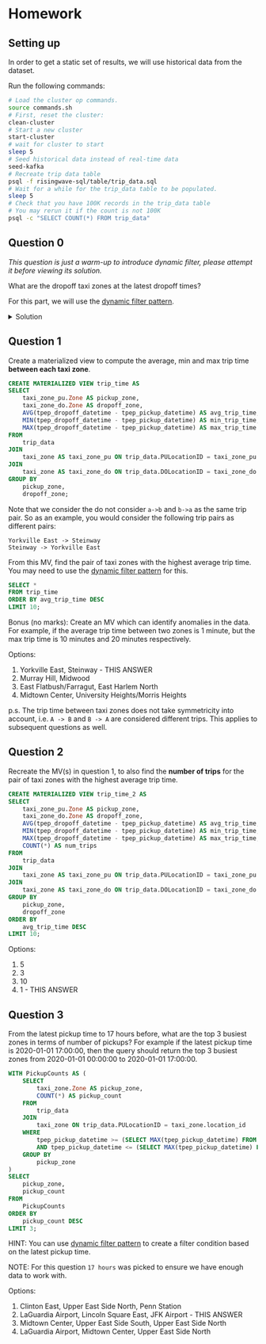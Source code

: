 # Homework

## Setting up

In order to get a static set of results, we will use historical data from the dataset.

Run the following commands:
```bash
# Load the cluster op commands.
source commands.sh
# First, reset the cluster:
clean-cluster
# Start a new cluster
start-cluster
# wait for cluster to start
sleep 5
# Seed historical data instead of real-time data
seed-kafka
# Recreate trip data table
psql -f risingwave-sql/table/trip_data.sql
# Wait for a while for the trip_data table to be populated.
sleep 5
# Check that you have 100K records in the trip_data table
# You may rerun it if the count is not 100K
psql -c "SELECT COUNT(*) FROM trip_data"
```

## Question 0

_This question is just a warm-up to introduce dynamic filter, please attempt it before viewing its solution._

What are the dropoff taxi zones at the latest dropoff times?

For this part, we will use the [dynamic filter pattern](https://docs.risingwave.com/docs/current/sql-pattern-dynamic-filters/).

<details>
<summary>Solution</summary>

```sql
CREATE MATERIALIZED VIEW latest_dropoff_time AS
    WITH t AS (
        SELECT MAX(tpep_dropoff_datetime) AS latest_dropoff_time
        FROM trip_data
    )
    SELECT taxi_zone.Zone as taxi_zone, latest_dropoff_time
    FROM t,
            trip_data
    JOIN taxi_zone
        ON trip_data.DOLocationID = taxi_zone.location_id
    WHERE trip_data.tpep_dropoff_datetime = t.latest_dropoff_time;

--    taxi_zone    | latest_dropoff_time
-- ----------------+---------------------
--  Midtown Center | 2022-01-03 17:24:54
-- (1 row)
```

</details>

## Question 1

Create a materialized view to compute the average, min and max trip time **between each taxi zone**.

```sql
CREATE MATERIALIZED VIEW trip_time AS
SELECT
    taxi_zone_pu.Zone AS pickup_zone,
    taxi_zone_do.Zone AS dropoff_zone,
    AVG(tpep_dropoff_datetime - tpep_pickup_datetime) AS avg_trip_time,
    MIN(tpep_dropoff_datetime - tpep_pickup_datetime) AS min_trip_time,
    MAX(tpep_dropoff_datetime - tpep_pickup_datetime) AS max_trip_time
FROM
    trip_data
JOIN
    taxi_zone AS taxi_zone_pu ON trip_data.PULocationID = taxi_zone_pu.location_id
JOIN
    taxi_zone AS taxi_zone_do ON trip_data.DOLocationID = taxi_zone_do.location_id
GROUP BY
    pickup_zone,
    dropoff_zone;
```

Note that we consider the do not consider `a->b` and `b->a` as the same trip pair.
So as an example, you would consider the following trip pairs as different pairs:
```plaintext
Yorkville East -> Steinway
Steinway -> Yorkville East
```

From this MV, find the pair of taxi zones with the highest average trip time.
You may need to use the [dynamic filter pattern](https://docs.risingwave.com/docs/current/sql-pattern-dynamic-filters/) for this.
```sql
SELECT *
FROM trip_time
ORDER BY avg_trip_time DESC
LIMIT 10;
```

Bonus (no marks): Create an MV which can identify anomalies in the data. For example, if the average trip time between two zones is 1 minute,
but the max trip time is 10 minutes and 20 minutes respectively.

Options:
1. Yorkville East, Steinway - THIS ANSWER
2. Murray Hill, Midwood
3. East Flatbush/Farragut, East Harlem North
4. Midtown Center, University Heights/Morris Heights

p.s. The trip time between taxi zones does not take symmetricity into account, i.e. `A -> B` and `B -> A` are considered different trips. This applies to subsequent questions as well.

## Question 2

Recreate the MV(s) in question 1, to also find the **number of trips** for the pair of taxi zones with the highest average trip time.

```sql
CREATE MATERIALIZED VIEW trip_time_2 AS
SELECT
    taxi_zone_pu.Zone AS pickup_zone,
    taxi_zone_do.Zone AS dropoff_zone,
    AVG(tpep_dropoff_datetime - tpep_pickup_datetime) AS avg_trip_time,
    MIN(tpep_dropoff_datetime - tpep_pickup_datetime) AS min_trip_time,
    MAX(tpep_dropoff_datetime - tpep_pickup_datetime) AS max_trip_time,
    COUNT(*) AS num_trips
FROM
    trip_data
JOIN
    taxi_zone AS taxi_zone_pu ON trip_data.PULocationID = taxi_zone_pu.location_id
JOIN
    taxi_zone AS taxi_zone_do ON trip_data.DOLocationID = taxi_zone_do.location_id
GROUP BY
    pickup_zone,
    dropoff_zone
ORDER BY
    avg_trip_time DESC
LIMIT 10;
```

Options:
1. 5
2. 3
3. 10
4. 1 - THIS ANSWER

## Question 3

From the latest pickup time to 17 hours before, what are the top 3 busiest zones in terms of number of pickups?
For example if the latest pickup time is 2020-01-01 17:00:00,
then the query should return the top 3 busiest zones from 2020-01-01 00:00:00 to 2020-01-01 17:00:00.

```sql
WITH PickupCounts AS (
    SELECT
        taxi_zone.Zone AS pickup_zone,
        COUNT(*) AS pickup_count
    FROM
        trip_data
    JOIN
        taxi_zone ON trip_data.PULocationID = taxi_zone.location_id
    WHERE
        tpep_pickup_datetime >= (SELECT MAX(tpep_pickup_datetime) FROM trip_data) - INTERVAL '17' HOUR
        AND tpep_pickup_datetime <= (SELECT MAX(tpep_pickup_datetime) FROM trip_data)
    GROUP BY
        pickup_zone
)
SELECT
    pickup_zone,
    pickup_count
FROM
    PickupCounts
ORDER BY
    pickup_count DESC
LIMIT 3;
```

HINT: You can use [dynamic filter pattern](https://docs.risingwave.com/docs/current/sql-pattern-dynamic-filters/)
to create a filter condition based on the latest pickup time.

NOTE: For this question `17 hours` was picked to ensure we have enough data to work with.

Options:
1. Clinton East, Upper East Side North, Penn Station
2. LaGuardia Airport, Lincoln Square East, JFK Airport - THIS ANSWER
3. Midtown Center, Upper East Side South, Upper East Side North
4. LaGuardia Airport, Midtown Center, Upper East Side North